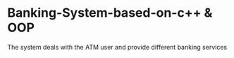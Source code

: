 # Banking-System-based-on-c++ & OOP
The system deals with the ATM user and provide different banking services
